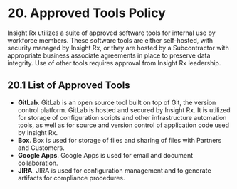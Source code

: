 # 20. Approved Tools Policy

Insight Rx utilizes a suite of approved software tools for internal use by workforce members. These software tools are either self-hosted, with security managed by Insight Rx, or they are hosted by a Subcontractor with appropriate business associate agreements in place to preserve data integrity. Use of other tools requires approval from Insight Rx leadership.

## 20.1 List of Approved Tools

* **GitLab**. GitLab is an open source tool built on top of Git, the version control platform. GitLab is hosted and secured by Insight Rx. It is utilized for storage of configuration scripts and other infrastructure automation tools, as well as for source and version control of application code used by Insight Rx.
* **Box**. Box is used for storage of files and sharing of files with Partners and Customers.
* **Google Apps**. Google Apps is used for email and document collaboration.
* **JIRA**. JIRA is used for configuration management and to generate artifacts for compliance procedures.
